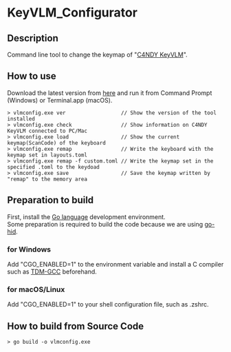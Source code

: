 # KeyVLM_Configurator

## Description
Command line tool to change the keymap of "[C4NDY KeyVLM](https://github.com/yamamo2shun1/C4NDY)".

## How to use
Download the latest version from [here](https://github.com/yamamo2shun1/KeyVLM_Configurator/releases) and run it from Command Prompt (Windows) or Terminal.app (macOS).
```
> vlmconfig.exe ver                  // Show the version of the tool installed
> vlmconfig.exe check                // Show information on C4NDY KeyVLM connected to PC/Mac
> vlmconfig.exe load                 // Show the current keymap(ScanCode) of the keyboard
> vlmconfig.exe remap                // Write the keyboard with the keymap set in layouts.toml
> vlmconfig.exe remap -f custom.toml // Write the keymap set in the specified .toml to the keydoad
> vlmconfig.exe save                 // Save the keymap written by "remap" to the memory area
```

## Preparation to build
First, install the [Go language](https://go.dev/) development environment.  
Some preparation is required to build the code because we are using [go-hid](https://github.com/sstallion/go-hid).

### for Windows
Add "CGO_ENABLED=1" to the environment variable and install a C compiler such as [TDM-GCC](https://jmeubank.github.io/tdm-gcc/) beforehand.

### for macOS/Linux
Add "CGO_ENABLED=1" to your shell configuration file, such as .zshrc.

## How to build from Source Code
```
> go build -o vlmconfig.exe
```
